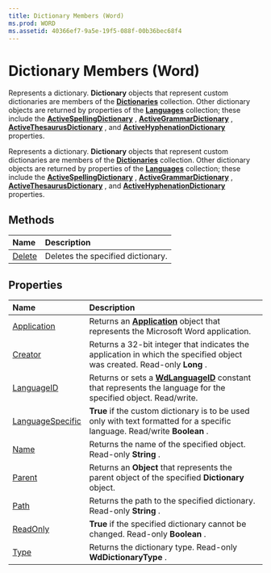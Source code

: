 ```yaml
---
title: Dictionary Members (Word)
ms.prod: WORD
ms.assetid: 40366ef7-9a5e-19f5-088f-00b36bec68f4
---
```



# Dictionary Members (Word)
Represents a dictionary.  **Dictionary** objects that represent custom dictionaries are members of the **[Dictionaries](dictionaries-object-word.md)** collection. Other dictionary objects are returned by properties of the **[Languages](languages-object-word.md)** collection; these include the **[ActiveSpellingDictionary](language-activespellingdictionary-property-word.md)** , **[ActiveGrammarDictionary](language-activegrammardictionary-property-word.md)** , **[ActiveThesaurusDictionary](language-activethesaurusdictionary-property-word.md)** , and **[ActiveHyphenationDictionary](language-activehyphenationdictionary-property-word.md)** properties.

Represents a dictionary.  **Dictionary** objects that represent custom dictionaries are members of the **[Dictionaries](dictionaries-object-word.md)** collection. Other dictionary objects are returned by properties of the **[Languages](languages-object-word.md)** collection; these include the **[ActiveSpellingDictionary](language-activespellingdictionary-property-word.md)** , **[ActiveGrammarDictionary](language-activegrammardictionary-property-word.md)** , **[ActiveThesaurusDictionary](language-activethesaurusdictionary-property-word.md)** , and **[ActiveHyphenationDictionary](language-activehyphenationdictionary-property-word.md)** properties.


## Methods



|**Name**|**Description**|
|:-----|:-----|
|[Delete](dictionary-delete-method-word.md)|Deletes the specified dictionary.|

## Properties



|**Name**|**Description**|
|:-----|:-----|
|[Application](dictionary-application-property-word.md)|Returns an  **[Application](application-object-word.md)** object that represents the Microsoft Word application.|
|[Creator](dictionary-creator-property-word.md)|Returns a 32-bit integer that indicates the application in which the specified object was created. Read-only  **Long** .|
|[LanguageID](dictionary-languageid-property-word.md)|Returns or sets a  **[WdLanguageID](wdlanguageid-enumeration-word.md)** constant that represents the language for the specified object. Read/write.|
|[LanguageSpecific](dictionary-languagespecific-property-word.md)| **True** if the custom dictionary is to be used only with text formatted for a specific language. Read/write **Boolean** .|
|[Name](dictionary-name-property-word.md)|Returns the name of the specified object. Read-only  **String** .|
|[Parent](dictionary-parent-property-word.md)|Returns an  **Object** that represents the parent object of the specified **Dictionary** object.|
|[Path](dictionary-path-property-word.md)|Returns the path to the specified dictionary. Read-only  **String** .|
|[ReadOnly](dictionary-readonly-property-word.md)| **True** if the specified dictionary cannot be changed. Read-only **Boolean** .|
|[Type](dictionary-type-property-word.md)|Returns the dictionary type. Read-only  **WdDictionaryType** .|

